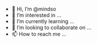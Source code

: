 - 👋 Hi, I’m @mindso
- 👀 I’m interested in ...
- 🌱 I’m currently learning ...
- 💞️ I’m looking to collaborate on ...
- 📫 How to reach me ...

<!---
mindso/mindso is a ✨ special ✨ repository because its `README.md` (this file) appears on your GitHub profile.
You can click the Preview link to take a look at your changes.
--->
